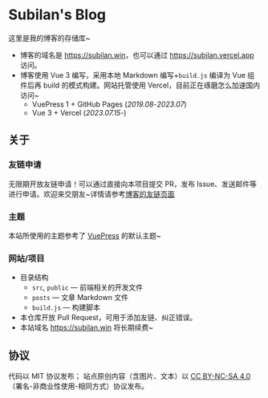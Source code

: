 # Subilan's Blog

这里是我的博客的存储库~

- 博客的域名是 <https://subilan.win>，也可以通过 <https://subilan.vercel.app> 访问。
- 博客使用 Vue 3 编写，采用本地 Markdown 编写+`build.js` 编译为 Vue 组件后再 build 的模式构建。网站托管使用 Vercel，目前正在琢磨怎么加速国内访问~
  - VuePress 1 + GitHub Pages (*2019.08*-*2023.07*)
  - Vue 3 + Vercel (*2023.07.15*-)

## 关于

### 友链申请

无限期开放友链申请！可以通过直接向本项目提交 PR，发布 Issue、发送邮件等进行申请。欢迎来交朋友~详情请参考[博客的友链页面](https://subilan.win/Friends)

### 主题

本站所使用的主题参考了 [VuePress](https://vuepress.vuejs.org/) 的默认主题~

### 网站/项目

- 目录结构
  - `src`, `public` — 前端相关的开发文件
  - `posts` — 文章 Markdown 文件
  - `build.js` — 构建脚本
- 本仓库开放 Pull Request，可用于添加友链、纠正错误。
- 本站域名 https://subilan.win 将长期续费~

## 协议

代码以 MIT 协议发布； 站点原创内容（含图片、文本）以 [CC BY-NC-SA 4.0](https://creativecommons.org/licenses/by-nc-sa/4.0/deed.zh)（署名-非商业性使用-相同方式）协议发布。
